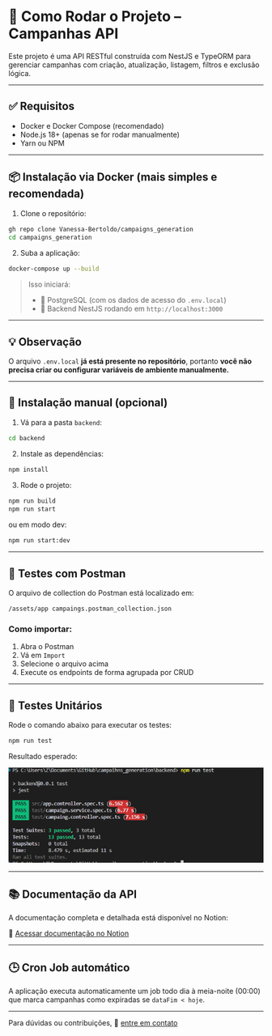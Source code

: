 # 🚀 Como Rodar o Projeto – Campanhas API

Este projeto é uma API RESTful construída com NestJS e TypeORM para gerenciar campanhas com criação, atualização, listagem, filtros e exclusão lógica.

---

## ✅ Requisitos

- Docker e Docker Compose (recomendado)
- Node.js 18+ (apenas se for rodar manualmente)
- Yarn ou NPM

---

## 📦 Instalação via Docker (mais simples e recomendada)

1. Clone o repositório:
```bash
gh repo clone Vanessa-Bertoldo/campaigns_generation
cd campaigns_generation
```

2. Suba a aplicação:
```bash
docker-compose up --build
```

> Isso iniciará:
> - 🐘 PostgreSQL (com os dados de acesso do `.env.local`)
> - 🚀 Backend NestJS rodando em `http://localhost:3000`

---

## 💡 Observação
O arquivo `.env.local` **já está presente no repositório**, portanto **você não precisa criar ou configurar variáveis de ambiente manualmente.**

---

## 🧶 Instalação manual (opcional)

1. Vá para a pasta `backend`:
```bash
cd backend
```

2. Instale as dependências:
```bash
npm install
```

3. Rode o projeto:
```bash
npm run build
npm run start
```

ou em modo dev:
```bash
npm run start:dev
```

---

## 🧪 Testes com Postman

O arquivo de collection do Postman está localizado em:

```
/assets/app campaings.postman_collection.json
```

### Como importar:
1. Abra o Postman
2. Vá em `Import`
3. Selecione o arquivo acima
4. Execute os endpoints de forma agrupada por CRUD

---

## 🧪 Testes Unitários

Rode o comando abaixo para executar os testes:
```bash
npm run test
```

Resultado esperado: 

<p align="center">
  <img src="https://github.com/Vanessa-Bertoldo/campaigns_generation/blob/main/backend/assets/tests.png" />
</p>

---

## 📚 Documentação da API

A documentação completa e detalhada está disponível no Notion:

🔗 [Acessar documentação no Notion](https://www.notion.so/Documenta-o-da-API-M-dulo-de-Campanhas-1f77d6b7d615807687d3d20aac9bffb0?pvs=4)

---

## 🕒 Cron Job automático

A aplicação executa automaticamente um job todo dia à meia-noite (00:00) que marca campanhas como expiradas se `dataFim < hoje`.

---

Para dúvidas ou contribuições, 🔗 [entre em contato](https://github.com/Vanessa-Bertoldo)
